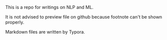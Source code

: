 This is a repo for writings on NLP and ML.

It is not advised to preview file on github because footnote can't be shown properly.

Markdown files are written by Typora. 